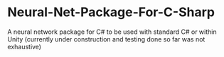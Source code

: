 # Neural-Net-Package-For-C-Sharp
A neural network package for C# to be used with standard C# or within Unity (currently under construction and testing done so far was not exhaustive)
